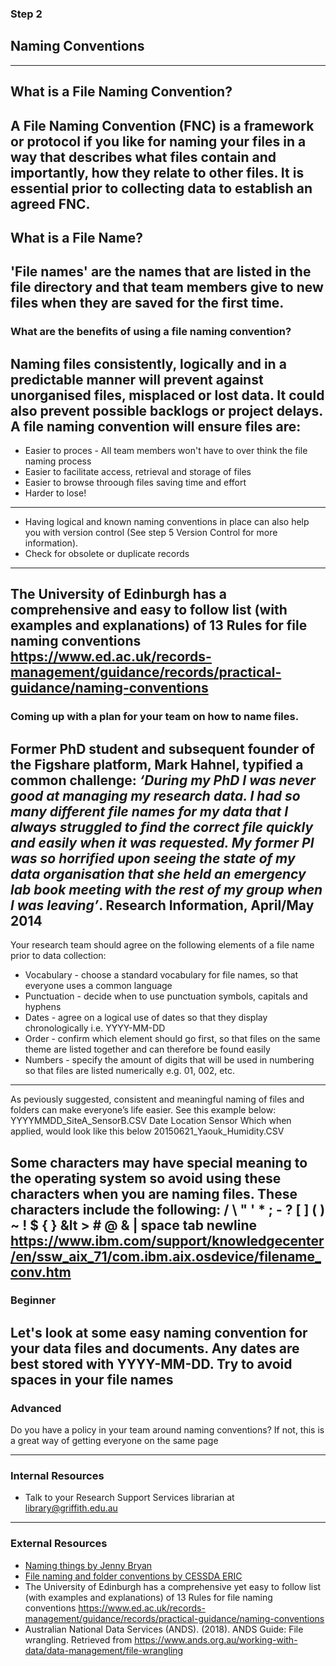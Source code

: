 ### Step 2
## Naming Conventions
---
## What is a File Naming Convention?

A File Naming Convention (FNC) is a framework or protocol if you like for naming your files in a way that describes what files contain and importantly, how they relate to other files. It is essential prior to collecting data to establish an agreed FNC.  
---
## What is a File Name? 
'File names' are the names that are listed in the file directory and that team members give to new files when they are saved for the first time.
---
### What are the benefits of using a file naming convention? 
Naming files consistently, logically and in a predictable manner will prevent against unorganised files, misplaced or lost data.  It could also prevent possible backlogs or project delays.  A file naming convention will ensure files are:
---
* Easier to proces - All team members won't have to over think the file naming process 
* Easier to facilitate access, retrieval and storage of files
* Easier to browse throough files saving time and effort 
* Harder to lose!
---
* Having logical and known naming conventions in place can also help you with version control (See step 5 Version Control for more information).
* Check for obsolete or duplicate records
---
The University of Edinburgh has a comprehensive and easy to follow list (with examples and explanations) of 13 Rules for file naming conventions  https://www.ed.ac.uk/records-management/guidance/records/practical-guidance/naming-conventions
---
### Coming up with a plan for your team on how to name files.
Former PhD student and subsequent founder of the Figshare platform, Mark Hahnel, typified a common challenge: *‘During my PhD I was never good at managing my research data. I had so many different file names for my data that I always struggled to find the correct file quickly and easily when it was requested. My former PI was so horrified upon seeing the state of my data organisation that she held an emergency lab book meeting with the rest of my group when l was leaving’*. Research Information, April/May 2014  
---
Your research team should agree on the following elements of a file name prior to data collection:
* Vocabulary -  choose a standard vocabulary for file names, so that everyone uses a common language
* Punctuation - decide when to use punctuation symbols, capitals and hyphens
* Dates - agree on a logical use of dates so that they display chronologically i.e. YYYY-MM-DD
* Order - confirm which element should go first, so that files on the same theme are listed together and can therefore be found easily
* Numbers - specify the amount of digits that will be used in numbering so that files are listed numerically e.g. 01, 002, etc.
---
As peviously suggested, consistent and meaningful naming of files and folders can make everyone’s life easier.  See this example below:
YYYYMMDD_SiteA_SensorB.CSV
 Date  Location   Sensor
Which when applied, would look like this below
20150621_Yaouk_Humidity.CSV

Some characters may have special meaning to the operating system so avoid using these characters when you are naming files. These characters include the following: / \ " ' * ; - ? [ ] ( ) ~ ! $ { } &lt > # @ & | space tab newline https://www.ibm.com/support/knowledgecenter/en/ssw_aix_71/com.ibm.aix.osdevice/filename_conv.htm
--- 
### Beginner
Let's look at some easy naming convention for your data files and documents. Any dates are best stored with YYYY-MM-DD. Try to avoid spaces in your file names 
---
### Advanced
Do you have a policy in your team around naming conventions? If not, this is a great way of getting everyone on the same page 

---
### Internal Resources
* Talk to your Research Support Services librarian at library@griffith.edu.au
---

### External Resources
* [Naming things by Jenny Bryan](https://speakerdeck.com/jennybc/how-to-name-files)
* [File naming and folder conventions by CESSDA ERIC](https://www.cessda.eu/Training/Training-Resources/Library/Data-Management-Expert-Guide/2.-Organise-Document/File-naming-and-folder-structure)
* The University of Edinburgh has a comprehensive yet easy to follow list (with examples and explanations) of 13 Rules for file naming conventions https://www.ed.ac.uk/records-management/guidance/records/practical-guidance/naming-conventions
* Australian National Data Services (ANDS). (2018). ANDS Guide: File wrangling. Retrieved from https://www.ands.org.au/working-with-data/data-management/file-wrangling 




